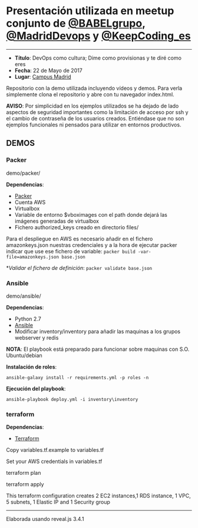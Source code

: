 # Presentación utilizada en meetup conjunto de [@BABELgrupo](https://twitter.com/BABELgrupo), [@MadridDevops](https://twitter.com/madriddevops) y [@KeepCoding_es](https://twitter.com/KeepCoding_es)

---

* **Título**: DevOps como cultura; Dime como provisionas y te diré como eres
* **Fecha**: 22 de Mayo de 2017
* **Lugar**: [Campus Madrid](https://www.campus.co/madrid/es)

Repositorio con la demo utilizada incluyendo vídeos y demos. Para verla simplemente clona el repositorio y abre con tu navegador index.html.

**AVISO**: Por simplicidad en los ejemplos utilizados se ha dejado de lado aspectos de seguridad importantes como la limitación de acceso por ssh y el cambio de contraseña de los usuarios creados. Entiéndase que no son ejemplos funcionales ni pensados para utilizar en entornos productivos.

## DEMOS

### Packer

demo/packer/

**Dependencias**:

* [Packer](https://www.packer.io/)
* Cuenta AWS
* Virtualbox
* Variable de entorno $vboximages con el path donde dejará las imágenes generadas de virtualbox
* Fichero authorized_keys creado en directorio files/

Para el despliegue en AWS es necesario añadir en el fichero amazonkeys.json nuestras credenciales y a la hora de ejecutar packer indicar que use ese fichero de variable:
`packer build -var-file=amazonkeys.json base.json`

**Validar el fichero de definición*:
`packer validate base.json`

### Ansible

demo/ansible/

**Dependencias**:

* Python 2.7
* [Ansible](https://www.ansible.com/)
* Modificar inventory/inventory para añadir las maquinas a los grupos webserver y redis 

**NOTA**: El playbook está preparado para funcionar sobre maquinas con S.O. Ubuntu/debian 

**Instalación de roles**:

`ansible-galaxy install -r requirements.yml -p roles -n`

**Ejecución del playbook**:

`ansible-playbook deploy.yml -i inventory\inventory`

### terraform

**Dependencias**:

* [Terraform](https://www.terraform.io/)

Copy variables.tf.example to variables.tf 

Set your AWS credentials in variables.tf

terraform plan

terraform apply

This terraform configuration creates 2 EC2 instances,1 RDS instance, 1 VPC, 5 subnets, 1 Elastic IP and 1 Security group

---
Elaborada usando reveal.js 3.4.1
